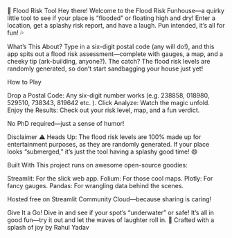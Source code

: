 🌊 Flood Risk Tool
Hey there! Welcome to the Flood Risk Funhouse—a quirky little tool to see if your place is “flooded” or floating high and dry! Enter a location, get a splashy risk report, and have a laugh. Pun intended, it’s all for fun! 💦

What’s This About?
Type in a six-digit postal code (any will do!), and this app spits out a flood risk assessment—complete with gauges, a map, and a cheeky tip (ark-building, anyone?). The catch? The flood risk levels are randomly generated, so don’t start sandbagging your house just yet!

How to Play

Drop a Postal Code: Any six-digit number works (e.g. 238858, 018980, 529510, 738343, 819642 etc. ).
Click Analyze: Watch the magic unfold.
Enjoy the Results: Check out your risk level, map, and a fun verdict.

No PhD required—just a sense of humor!

Disclaimer
⚠️ Heads Up: The flood risk levels are 100% made up for entertainment purposes, as they are randomly generated. If your place looks “submerged,” it’s just the tool having a splashy good time! 😄

Built With
This project runs on awesome open-source goodies:

Streamlit: For the slick web app.
Folium: For those cool maps.
Plotly: For fancy gauges.
Pandas: For wrangling data behind the scenes.

Hosted free on Streamlit Community Cloud—because sharing is caring!

Give It a Go!
Dive in and see if your spot’s “underwater” or safe! It’s all in good fun—try it out and let the waves of laughter roll in. 🌊
Crafted with a splash of joy by Rahul Yadav
